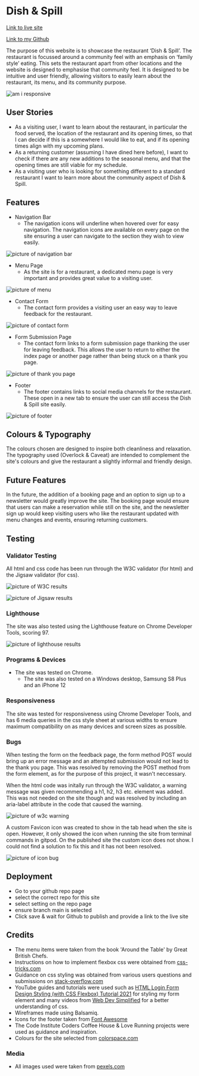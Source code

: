 # Dish & Spill

[Link to live site](https://george-downer40.github.io/dish-and-spill/)

[Link to my Github](https://github.com/george-downer40)

The purpose of this website is to showcase the restaurant ‘Dish & Spill’. The restaurant is focussed around a community feel with an emphasis on ‘family style’ eating. This sets the restaurant apart from other locations and the website is designed to emphasise that community feel. It is designed to be intuitive and user friendly, allowing visitors to easily learn about the restaurant, its menu, and its community purpose.

![am i responsive](/docs/screenshots/am-i-responsive-image.png "responsiveness example")

## User Stories

* As a visiting user, I want to learn about the restaurant, in particular the food served, the location of the restaurant and its opening times, so that I can decide if this is a somewhere I  would like to eat, and if its opening times align with my upcoming plans.
* As a returning customer (assuming I have dined here before), I want to check if there are any new additions to the seasonal menu, and that the opening times are still viable for my schedule.
* As a visiting user who is looking for something different to a standard restaurant I want to learn more about the community aspect of Dish & Spill.

## Features

* Navigation Bar
    * The navigation icons will underline when hovered over for easy navigation. The navigation icons are available on every page on the site ensuring a user can navigate to the section they wish to view easily.

![picture of navigation bar](/docs/screenshots/nav-bar.png "navigation bar")

* Menu Page
    * As the site is for a restaurant, a dedicated menu page is very important and provides great value to a visiting user.

![picture of menu](/docs/screenshots/menu-page.png "menu page")

* Contact Form
    * The contact form provides a visiting user an easy way to leave feedback for the restaurant.

![picture of contact form](/docs/screenshots/contact-form.png "contact form")

* Form Submission Page
    * The contact form links to a form submission page thanking the user for leaving feedback. This allows the user to return to either the index page or another page rather than being stuck on a thank you page.

![picture of thank you page](/docs/screenshots/form-submission-page.png "submission page")

* Footer
    * The footer contains links to social media channels for the restaurant. These open in a new tab to ensure the user can still access the Dish & Spill site easily.

![picture of footer](/docs/screenshots/footer.png "footer")

## Colours & Typography

The colours chosen are designed to inspire both cleanliness and relaxation. The typography used (Overlock & Caveat) are intended to complement the site's colours and give the restaurant a slightly informal and friendly design.

## Future Features

In the future, the addition of a booking page and an option to sign up to a newsletter would greatly improve the site. The booking page would ensure that users can make a reservation while still on the site, and the newsletter sign up would keep visiting users who like the restaurant updated with menu changes and events, ensuring returning customers.

## Testing
### Validator Testing

All html and css code has been run through the W3C validator (for html) and the Jigsaw validator (for css).

![picture of W3C results](/docs/screenshots/w3-validator-no-errors.png "W3C results")

![picture of Jigsaw results](/docs/screenshots/jigsaw-results.png "Jigsaw results")

### Lighthouse

The site was also tested using the Lighthouse feature on Chrome Developer Tools, scoring 97.

![picture of lighthouse results](/docs/screenshots/lighthouse-score.png "lighthouse score")

### Programs & Devices

* The site was tested on Chrome.
    * The site was also tested on a Windows desktop, Samsung S8 Plus and an iPhone 12

### Responsiveness

The site was tested for responsiveness using Chrome Developer Tools, and has 6 media queries in the css style sheet at various widths to ensure maximum compatibility on as many devices and screen sizes as possible.

### Bugs

When testing the form on the feedback page, the form method POST would bring up an error message and an attempted submission would not lead to the thank you page. This was resolved by removing the POST method from the form element, as for the purpose of this project, it wasn't neccessary.

When the html code was initally run through the W3C validator, a warning message was given recommending a h1, h2, h3 etc. element was added. This was not needed on the site though and was resolved by including an aria-label attribute in the code that caused the warning.

![picture of w3c warning](/docs/screenshots/index.html-w3-validation-error.png "w3c warning")

A custom Favicon icon was created to show in the tab head when the site is open. However, it only showed the icon when running the site from terminal commands in gitpod. On the published site the custom icon does not show. I could not find a solution to fix this and it has not been resolved.

![picture of icon bug](/docs/screenshots/icon-bug.png "icon bug")

## Deployment

* Go to your github repo page
* select the correct repo for this site
* select setting on the repo page
* ensure branch main is selected
* Click save & wait for Github to publish and provide a link to the live site

## Credits

 * The menu items were taken from the book 'Around the Table' by Great British Chefs.
 * Instructions on how to implement flexbox css were obtained from [css-tricks.com](https://css-tricks.com/snippets/css/a-guide-to-flexbox/)
 * Guidance on css styling was obtained from various users questions and submissions on [stack-overflow.com](https://stackoverflow.com/)
 * YouTube guides and tutorials were used such as [HTML Login Form Design Styling (with CSS Flexbox) Tutorial 2021](https://www.youtube.com/watch?v=Ba-Ly1EQg2A&t=670s/) for styling my form element and many videos from [Web Dev Simplified](https://www.youtube.com/channel/UCFbNIlppjAuEX4znoulh0Cw/) for a better understanding of css.
 * Wireframes made using Balsamiq.
 * Icons for the footer taken from [Font Awesome](https://fontawesome.com/)
 * The Code Institute Coders Coffee House & Love Running projects were used as guidance and inspiration.
 * Colours for the site selected from [colorspace.com](https://mycolor.space/?hex=%23F2F4E8&sub=1/)

 ### Media

 * All images used were taken from [pexels.com](https://www.pexels.com/)







